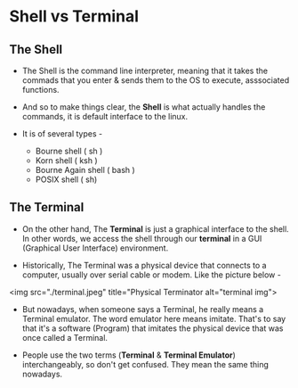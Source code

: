 # Shell vs Terminal

## The Shell

* The Shell is the command line interpreter, meaning that it takes the commads that you enter & sends them to the OS to execute, asssociated functions.

* And so to make things clear, the **Shell** is what actually handles the commands, it is default interface to the linux.

* It is of several types -
	* Bourne shell ( sh )
	* Korn shell ( ksh )
	* Bourne Again shell ( bash )
	* POSIX shell ( sh)

## The Terminal

* On the other hand, The **Terminal** is just a graphical interface to the shell. In other words, we access the shell through our **terminal** in a GUI (Graphical User Interface) environment.

* Historically, The Terminal was a physical device that connects to a computer, usually over serial cable or modem. Like the picture below -
<!-- [! physical terminal](terminal.jpeg "Physical Terminal") -->
<img src="./terminal.jpeg" title="Physical Terminator alt="terminal img">

* But nowadays, when someone says a Terminal, he really means a Terminal emulator. The word emulator here means imitate. That's to say that it's a software (Program) that imitates the physical device that was once called a Terminal.

* People use the two terms (**Terminal** & **Terminal Emulator**) interchangeably, so don't get confused. They mean the same thing nowadays.


